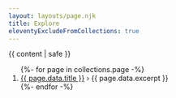 ```yaml
---
layout: layouts/page.njk
title: Explore
eleventyExcludeFromCollections: true
---
```


{{ content | safe }}


<ol>
{%- for page in collections.page -%}
<li><a href="{{page.url}}">{{ page.data.title }}</a> › {{ page.data.excerpt }}</li>
{%- endfor -%}
</ol>